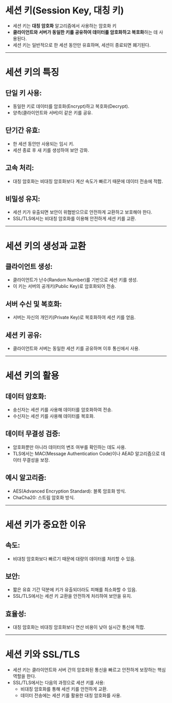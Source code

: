# **세션 키(Session Key, 대칭 키)**

- 세션 키는 **대칭 암호화** 알고리즘에서 사용하는 암호화 키
- **클라이언트와 서버가 동일한 키를 공유하여 데이터를 암호화하고 복호화**하는 데 사용된다.
- 세션 키는 일반적으로 한 세션 동안만 유효하며, 세션이 종료되면 폐기된다.

---

# **세션 키의 특징**

## **단일 키 사용**:

- 동일한 키로 데이터를 암호화(Encrypt)하고 복호화(Decrypt).
- 양측(클라이언트와 서버)이 같은 키를 공유.

## **단기간 유효**:

- 한 세션 동안만 사용되는 임시 키.
- 세션 종료 후 새 키를 생성하여 보안 강화.

## **고속 처리**:

- 대칭 암호화는 비대칭 암호화보다 계산 속도가 빠르기 때문에 데이터 전송에 적합.

## **비밀성 유지**:

- 세션 키가 유출되면 보안이 위협받으므로 안전하게 교환하고 보호해야 한다.
- SSL/TLS에서는 비대칭 암호화를 이용해 안전하게 세션 키를 교환.

---

# **세션 키의 생성과 교환**

## **클라이언트 생성**:

- 클라이언트가 난수(Random Number)를 기반으로 세션 키를 생성.
- 이 키는 서버의 공개키(Public Key)로 암호화되어 전송.

## **서버 수신 및 복호화**:

- 서버는 자신의 개인키(Private Key)로 복호화하여 세션 키를 얻음.

## **세션 키 공유**:

- 클라이언트와 서버는 동일한 세션 키를 공유하며 이후 통신에서 사용.

---

# **세션 키의 활용**

## **데이터 암호화**:

- 송신자는 세션 키를 사용해 데이터를 암호화하여 전송.
- 수신자는 세션 키를 사용해 데이터를 복호화.

## **데이터 무결성 검증**:

- 암호화뿐만 아니라 데이터의 변조 여부를 확인하는 데도 사용.
- TLS에서는 MAC(Message Authentication Code)이나 AEAD 알고리즘으로 데이터 무결성을 보장.

## **예시 알고리즘**:

- AES(Advanced Encryption Standard): 블록 암호화 방식.
- ChaCha20: 스트림 암호화 방식.

---

# **세션 키가 중요한 이유**

## **속도**:

- 비대칭 암호화보다 빠르기 때문에 대량의 데이터를 처리할 수 있음.

## **보안**:

- 짧은 유효 기간 덕분에 키가 유출되더라도 피해를 최소화할 수 있음.
- SSL/TLS에서는 세션 키 교환을 안전하게 처리하여 보안을 유지.

## **효율성**:

- 대칭 암호화는 비대칭 암호화보다 연산 비용이 낮아 실시간 통신에 적합.

---

# **세션 키와 SSL/TLS**

- 세션 키는 클라이언트와 서버 간의 암호화된 통신을 빠르고 안전하게 보장하는 핵심 역할을 한다.
- SSL/TLS에서는 다음의 과정으로 세션 키를 사용:
    - 비대칭 암호화를 통해 세션 키를 안전하게 교환.
    - 데이터 전송에는 세션 키를 활용한 대칭 암호화를 사용.